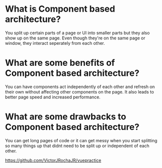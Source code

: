 # What is Component based architecture?
You split up certain parts of a page or UI into smaller parts but they also show up on the same page. Even though they're on the same page or window, they interact seperately from each other.

# What are some benefits of Component based architecture?
You can have components act independently of each other and refresh on their own without affecting other components on the page. It also leads to better page speed and increased performance.
# What are some drawbacks to Component based architecture?
You can get long pages of code or it can  get messy when you start splitting so many things up that didnt need to be split up or independent of each other.

https://github.com/VictorJRochaJR/vuepractice